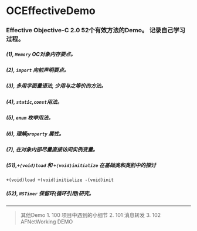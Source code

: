 # OCEffectiveDemo

### Effective Objective-C 2.0 52个有效方法的Demo。 记录自己学习过程。
##### (1), `Memory` OC对象内存要点。
##### (2), `import` 向前声明要点。
##### (3), 多用字面量语法, 少用与之等价的方法。
##### (4), `static`,`const`用法。
##### (5), `enum` 枚举用法。
##### (6), 理解`property` 属性。
##### (7), 在对象内部尽量直接访问实例变量。
##### (51),`+(void)load` 和 `+(void)initialize` 在基础类和类别中的探讨 <br>
`+(void)load +(void)initialize -(void)init`
##### (52), `NSTimer` 保留环(循环引用)研究。
---
> 其他Demo
    1. 100 项目中遇到的小细节
    2. 101 消息转发
    3. 102 AFNetWorking DEMO
